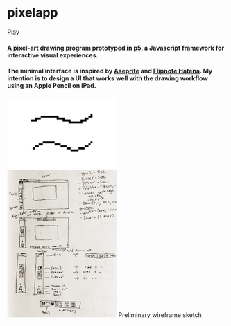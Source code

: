 # pixelapp
[Play](https://crowswalk.github.io/pixelapp/)
#### A pixel-art drawing program prototyped in [p5](https://p5js.org/), a Javascript framework for interactive visual experiences.
#### The minimal interface is inspired by [Aseprite](https://www.aseprite.org/) and [Flipnote Hatena](https://en.wikipedia.org/wiki/Flipnote_Studio). My intention is to design a UI that works well with the drawing workflow using an Apple Pencil on iPad.
<img src="images/lineart.png" width="50%" style="align: center;">
<img src="images/wireframesketch.png" width="50%" style="align: center;">
Preliminary wireframe sketch
